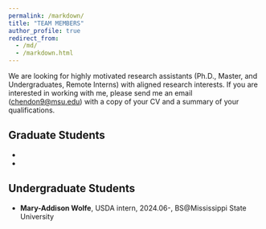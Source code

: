 ```yaml
---
permalink: /markdown/
title: "TEAM MEMBERS"
author_profile: true
redirect_from: 
  - /md/
  - /markdown.html
---
```


We are looking for highly motivated research assistants (Ph.D., Master, and Undergraduates, Remote Interns) with aligned research interests. If you are interested in working with me, please send me an email (chendon9@msu.edu) with a copy of your CV and a summary of your qualifications.


## Graduate Students
- [comment]: <**Cheng OuYang**, PhD student, 2025.01-, MS@University of Florida>
- [comment]: <**Moeen Ul Islam**, PhD student, 2025.01-, BS@American International University Bangladesh>

## Undergraduate Students
- **Mary-Addison Wolfe**, USDA intern, 2024.06-, BS@Mississippi State University

